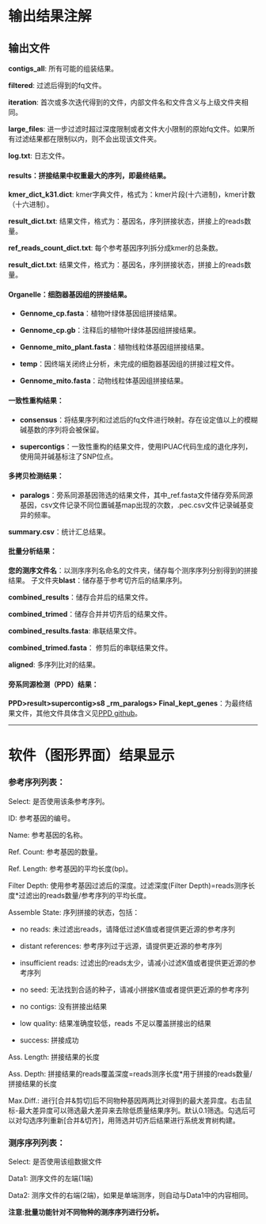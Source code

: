 
# 输出结果注解


## 输出文件

**contigs_all**: 所有可能的组装结果。

**filtered**: 过滤后得到的fq文件。

**iteration**: 首次或多次迭代得到的文件，内部文件名和文件含义与上级文件夹相同。

**large_files**: 进一步过滤时超过深度限制或者文件大小限制的原始fq文件。如果所有过滤结果都在限制以内，则不会出现该文件夹。

**log.txt**: 日志文件。

#### **results：拼接结果中权重最大的序列，即最终结果。**

**kmer_dict_k31.dict**: kmer字典文件，格式为：kmer片段(十六进制)，kmer计数（十六进制）。

**result_dict.txt**: 结果文件，格式为：基因名，序列拼接状态，拼接上的reads数量。

**ref_reads_count_dict.txt**: 每个参考基因序列拆分成kmer的总条数。

**result_dict.txt**: 结果文件，格式为：基因名，序列拼接状态，拼接上的reads数量。

#### Organelle：细胞器基因组的拼接结果。

* **Gennome_cp.fasta**：植物叶绿体基因组拼接结果。

* **Gennome_cp.gb**：注释后的植物叶绿体基因组拼接结果。

* **Gennome_mito_plant.fasta**：植物线粒体基因组拼接结果。


* **temp**：因终端关闭终止分析，未完成的细胞器基因组的拼接过程文件。

* **Gennome_mito.fasta**：动物线粒体基因组拼接结果。



#### 一致性重构结果：

* **consensus**：将结果序列和过滤后的fq文件进行映射。存在设定值以上的模糊碱基数的序列将会被保留。

* **supercontigs**：一致性重构的结果文件，使用IPUAC代码生成的退化序列，使用简并碱基标注了SNP位点。

#### 多拷贝检测结果：

* **paralogs**：旁系同源基因筛选的结果文件，其中_ref.fasta文件储存旁系同源基因，csv文件记录不同位置碱基map出现的次数，.pec.csv文件记录碱基变异的频率。

**summary.csv**：统计汇总结果。



#### 批量分析结果：

**您的测序文件名**：以测序序列名命名的文件夹，储存每个测序序列分别得到的拼接结果。
    子文件夹**blast**：储存基于参考切齐后的结果序列。

**combined_results**：储存合并后的结果文件。

**combined_trimed**：储存合并并切齐后的结果文件。

**combined_results.fasta**: 串联结果文件。

**combined_trimed.fasta**： 修剪后的串联结果文件。


**aligned**: 多序列比对的结果。

#### 旁系同源检测（PPD）结果：

**PPD>result>supercontig>s8 _rm_paralogs> Final_kept_genes**：为最终结果文件，其他文件具体含义见[PPD github](https://github.com/Bean061/putative_paralog#part2-trims-alignment-and-detectes-the-putative-paralogs)。

 ---

# 软件（图形界面）结果显示

### 参考序列列表：

Select: 是否使用该条参考序列。

ID: 参考基因的编号。

Name: 参考基因的名称。

Ref. Count: 参考基因的数量。

Ref. Length: 参考基因的平均长度(bp)。

Filter Depth: 使用参考基因过滤后的深度。过滤深度(Filter Depth)=reads测序长度*过滤出的reads数量/参考序列的平均长度。

Assemble State: 序列拼接的状态，包括：

* no reads: 未过滤出reads，请降低过滤K值或者提供更近源的参考序列

* distant references: 参考序列过于远源，请提供更近源的参考序列

* insufficient reads: 过滤出的reads太少，请减小过滤K值或者提供更近源的参考序列

* no seed: 无法找到合适的种子，请减小拼接K值或者提供更近源的参考序列

* no contigs: 没有拼接出结果

* low quality: 结果准确度较低，reads 不足以覆盖拼接出的结果

* success: 拼接成功

Ass. Length: 拼接结果的长度

Ass. Depth: 拼接结果的reads覆盖深度=reads测序长度*用于拼接的reads数量/拼接结果的长度

Max.Diff.: 进行[合并&剪切]后不同物种基因两两比对得到的最大差异度。右击鼠标-最大差异度可以筛选最大差异来去除低质量结果序列。默认0.1筛选。勾选后可以对勾选序列重新[合并&切齐]，用筛选并切齐后结果进行系统发育树构建。

 

### 测序序列列表：

Select: 是否使用该组数据文件

Data1: 测序文件的左端(1端)

Data2: 测序文件的右端(2端)，如果是单端测序，则自动与Data1中的内容相同。

**注意:批量功能针对不同物种的测序序列进行分析。**